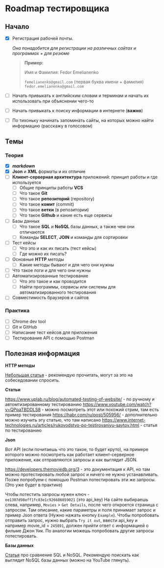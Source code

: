 # Roadmap тестировщика

## Начало

- [x] Регистрация рабочей почты.
  
  *Она понадобится для регистрации на различных сайтах и программах + для резюме*
  
  > **Пример:**
  > 
  > Имя и Фамилия: Fedor Emelianenko
  > 
  > `femelianenko@gmail.com` (первая буква имени + фамилия) 
  > `fedor.emelianenko@gmail.com`

- [ ] Начать привыкать к английским словам и терминам и начать их использовать при объяснении чего-то
- [ ] Начать привыкать к поиску информации в интернете (**важно**)
- [ ] По тихоньку начинать запоминать сайты, на которых можно найти информацию (расскажу в голосовом)

## Темы

### Теория

- [x] **_markdown_**
- [x] **Json** и **XML** форматы и их отличие
- [ ] **Клиент-серверная архитектура** приложений: принцип работы и где используется
  - [ ] Общие принципы работы **VCS**
  - [ ] Что такое **Git**
  - [ ] Что такое **репозиторий** (repository)
  - [ ] Что такое **комит** (commit)
  - [ ] Что такое **ветки** (в репозитории)
  - [ ] Что такое **Github** и какие есть еще сервисы
- [ ] Базы данных
  - [ ] Что такое **SQL** и **NoSQL** базы данных, а также чем они отличаются
  - [ ] Команды **SELECT**, **JOIN** и команды для сортировки
- [ ] Тест кейсы
  - [ ] Что это и как их писать (тест кейсы) 
  - [ ] Где можно их писать?
- [ ] Основные **HTTP** методы
  - [ ] Какие методы бывают и для чего они нужны
- [ ] Что такое логи и для чего они нужны
- [ ] Автоматизированные тестирование
  - [ ] Что это такое и как проводится
  - [ ] Найти программы, сервисы или системы для автоматизированного тестирования 
- [ ] Совместимость браузеров и сайтов

### Практика

- [ ] Chrome dev tool
- [ ] Git и GitHub
- [ ] Написание тест кейсов для приложения
- [ ] Тестирование API с помощью Postman

## Полезная информация

**HTTP методы**

[Небольшая статья](https://developer.mozilla.org/ru/docs/Glossary/Idempotent) - рекомендую прочитать, могут за это на собеседовании спросить. 

**Статьи**

https://www.uplab.ru/blog/automated-testing-of-website/ - по ручному и автомтизированному тестированию
https://www.youtube.com/watch?v=QPpaTBDDLS8 - можно посмотреть этот или похожий стрим, там есть пример тестирования
https://habr.com/ru/post/505956/ - дополнительно можно изучить эту статью, что там написано
https://www.internet-technologies.ru/articles/rukovodstvo-po-testirovaniyu-saytov.html - статья по тестированию

**Json**

Вот API (если почитаешь что это такое, то будет круто), на примере которого можно посмотреть как работает клиент-серверное приложение, как отправляются запросы и как выглядит JSON.

https://developers.themoviedb.org/3 - это документация к API, но там можно протестировать любой запрос и ничего не нужно устанавливать. Позже попробуем с помощью Postman потестировать эти же запросы. (Это уже будет в практике)

Чтобы потестить запросы нужен ключ - `ee1307d98eff1fc83e1c926686859021` (это api_key)
На сайте выбираешь слева, например, `Movies` > `Get Details`, после чего откроется страница с запросом. Там описание, какие параметры и поля принимает запрос и пример Json ответа (Нужно нажать кнопку `Example`). 
Чтобы попробовать отправить запрос, нужно выбрать `Try it out`, ввести api_key и например movie_id = `245891`, должен прийти ответ с информацией о фильме Джон Уик.
По аналогии можешь попробовать другие запросы потестировать. 

**Базы данных**

[Статья](https://mcs.mail.ru/blog/sravnenie-sql-i-nosql-kak-vybrat-sistemu-hraneniya-dannyh) про сравнение SQL и NoSQL.
Рекомендую поискать как выглядит NoSQL базы данных (можно на YouTube глянуть).

